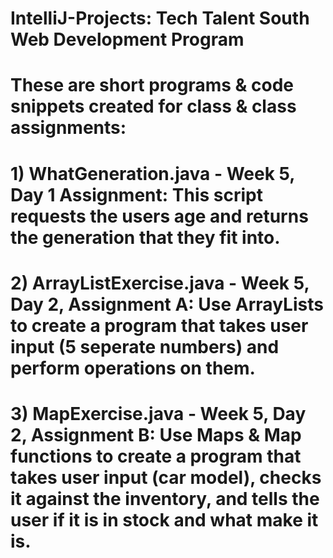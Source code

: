 # IntelliJ-Projects: Tech Talent South Web Development Program
# 
# These are short programs & code snippets created for class & class assignments:
#
# 1) WhatGeneration.java - Week 5, Day 1 Assignment: This script requests the users age and returns the generation that they fit into. 
#
# 2) ArrayListExercise.java - Week 5, Day 2, Assignment A: Use ArrayLists to create a program that takes user input (5 seperate numbers) and perform operations on them.
#
# 3) MapExercise.java - Week 5, Day 2, Assignment B: Use Maps & Map functions to create a program that takes user input (car model), checks it against the inventory, and tells the user if it is in stock and what make it is. 
#


